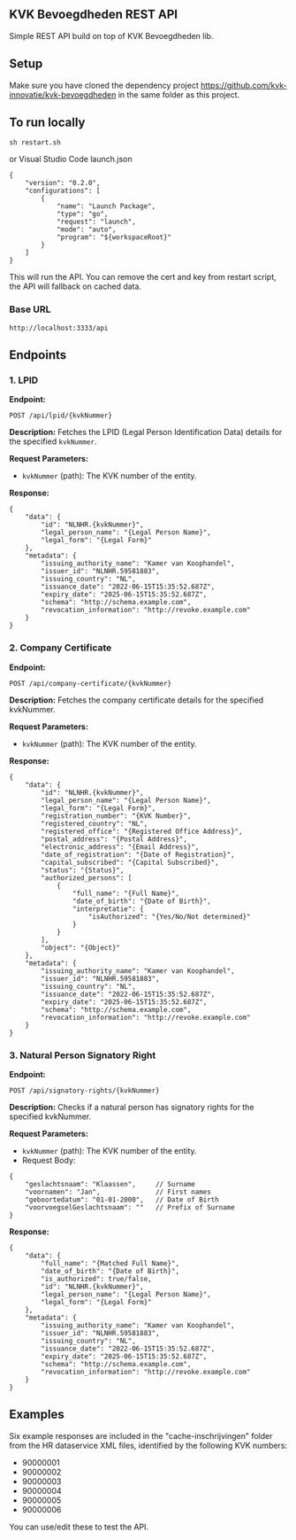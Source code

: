 KVK Bevoegdheden REST API
--------------------

Simple REST API build on top of KVK Bevoegdheden lib. 

## Setup
Make sure you have cloned the dependency project https://github.com/kvk-innovatie/kvk-bevoegdheden in the same folder as this project.

## To run locally
```
sh restart.sh
```
or Visual Studio Code launch.json
```
{
    "version": "0.2.0",
    "configurations": [
        {
            "name": "Launch Package",
            "type": "go",
            "request": "launch",
            "mode": "auto",
            "program": "${workspaceRoot}"
        }
    ]
}
```
This will run the API. You can remove the cert and key from restart script, the API will fallback on cached data. 


### Base URL
```
http://localhost:3333/api
```
## Endpoints

### 1. LPID

**Endpoint:**
```
POST /api/lpid/{kvkNummer}
```
**Description:**
Fetches the LPID (Legal Person Identification Data) details for the specified `kvkNummer`.

**Request Parameters:**
- `kvkNummer` (path): The KVK number of the entity.

**Response:**
```
{
    "data": {
        "id": "NLNHR.{kvkNummer}",
        "legal_person_name": "{Legal Person Name}",
        "legal_form": "{Legal Form}"
    },
    "metadata": {
        "issuing_authority_name": "Kamer van Koophandel",
        "issuer_id": "NLNHR.59581883",
        "issuing_country": "NL",
        "issuance_date": "2022-06-15T15:35:52.687Z",
        "expiry_date": "2025-06-15T15:35:52.687Z",
        "schema": "http://schema.example.com",
        "revocation_information": "http://revoke.example.com"
    }
}
```
### 2. Company Certificate
**Endpoint:**
```
POST /api/company-certificate/{kvkNummer}
```
**Description:**
Fetches the company certificate details for the specified kvkNummer.

**Request Parameters:**
- `kvkNummer` (path): The KVK number of the entity.


**Response:**
```
{
    "data": {
        "id": "NLNHR.{kvkNummer}",
        "legal_person_name": "{Legal Person Name}",
        "legal_form": "{Legal Form}",
        "registration_number": "{KVK Number}",
        "registered_country": "NL",
        "registered_office": "{Registered Office Address}",
        "postal_address": "{Postal Address}",
        "electronic_address": "{Email Address}",
        "date_of_registration": "{Date of Registration}",
        "capital_subscribed": "{Capital Subscribed}",
        "status": "{Status}",
        "authorized_persons": [
            {
                "full_name": "{Full Name}",
                "date_of_birth": "{Date of Birth}",
                "interpretatie": {
                    "isAuthorized": "{Yes/No/Not determined}"
                }
            }
        ],
        "object": "{Object}"
    },
    "metadata": {
        "issuing_authority_name": "Kamer van Koophandel",
        "issuer_id": "NLNHR.59581883",
        "issuing_country": "NL",
        "issuance_date": "2022-06-15T15:35:52.687Z",
        "expiry_date": "2025-06-15T15:35:52.687Z",
        "schema": "http://schema.example.com",
        "revocation_information": "http://revoke.example.com"
    }
}
```
### 3. Natural Person Signatory Right
**Endpoint:**
```
POST /api/signatory-rights/{kvkNummer}
```
**Description:**
Checks if a natural person has signatory rights for the specified kvkNummer.

**Request Parameters:**
- `kvkNummer` (path): The KVK number of the entity.
- Request Body:
```
{
    "geslachtsnaam": "Klaassen",     // Surname
    "voornamen": "Jan",              // First names
    "geboortedatum": "01-01-2000",   // Date of Birth
    "voorvoegselGeslachtsnaam": ""   // Prefix of Surname
}
```
**Response:**
```
{
    "data": {
        "full_name": "{Matched Full Name}",
        "date_of_birth": "{Date of Birth}",
        "is_authorized": true/false,
        "id": "NLNHR.{kvkNummer}",
        "legal_person_name": "{Legal Person Name}",
        "legal_form": "{Legal Form}"
    },
    "metadata": {
        "issuing_authority_name": "Kamer van Koophandel",
        "issuer_id": "NLNHR.59581883",
        "issuing_country": "NL",
        "issuance_date": "2022-06-15T15:35:52.687Z",
        "expiry_date": "2025-06-15T15:35:52.687Z",
        "schema": "http://schema.example.com",
        "revocation_information": "http://revoke.example.com"
    }
}
```

## Examples
Six example responses are included in the "cache-inschrijvingen" folder from the HR dataservice XML files, identified by the following KVK numbers:
- 90000001
- 90000002
- 90000003
- 90000004
- 90000005
- 90000006

You can use/edit these to test the API.
